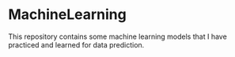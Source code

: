 # MachineLearning

This repository contains some machine learning models that I have practiced and learned for data prediction.
